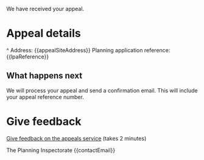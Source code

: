We have received your appeal.

# Appeal details

^ Address: {{appealSiteAddress}}
Planning application reference: {{lpaReference}}

## What happens next

We will process your appeal and send a confirmation email. This will include your appeal reference number.

# Give feedback

[Give feedback on the appeals service]({{feedbackUrl}}) (takes 2 minutes)

The Planning Inspectorate
{{contactEmail}}
